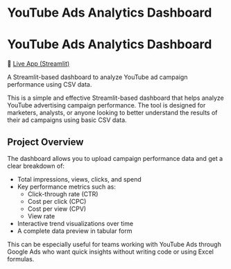# YouTube Ads Analytics Dashboard
# YouTube Ads Analytics Dashboard

🔗 [Live App (Streamlit)](https://youtube-ads-dashboard-e3z44vrffevrxrzjfdtgrd.streamlit.app/)

A Streamlit-based dashboard to analyze YouTube ad campaign performance using CSV data.


This is a simple and effective Streamlit-based dashboard that helps analyze YouTube advertising campaign performance. The tool is designed for marketers, analysts, or anyone looking to better understand the results of their ad campaigns using basic CSV data.

## Project Overview

The dashboard allows you to upload campaign performance data and get a clear breakdown of:

- Total impressions, views, clicks, and spend
- Key performance metrics such as:
  - Click-through rate (CTR)
  - Cost per click (CPC)
  - Cost per view (CPV)
  - View rate
- Interactive trend visualizations over time
- A complete data preview in tabular form

This can be especially useful for teams working with YouTube Ads through Google Ads who want quick insights without writing code or using Excel formulas.


